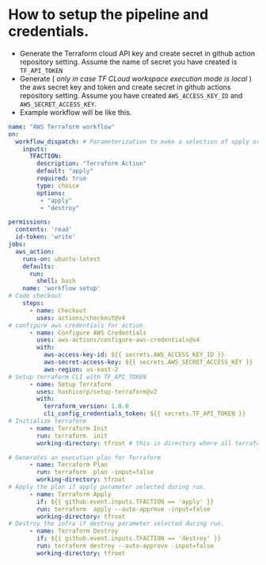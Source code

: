 # How to setup the pipeline and credentials.
- Generate the Terraform cloud API key and create secret in github action repository setting. Assume the name of secret you have created is ``TF_API_TOKEN``
- Generate ( *only in case TF CLoud workspace execution mode is local* ) the aws secret key and token and create secret in github actions repository setting. Assume you have created ``AWS_ACCESS_KEY_ID`` and ```AWS_SECRET_ACCESS_KEY```.  
- Example workflow  will be like this.
```yaml
name: "AWS Terraform workflow"
on:
  workflow_dispatch: # Parameterization to make a selection of apply or destroy.
    inputs:
      TFACTION:
        description: "Terraform Action"
        default: "apply"
        required: true
        type: choice
        options:
         - "apply"
         - "destroy"

permissions:
  contents: 'read'
  id-token: 'write'
jobs:
  aws_action:
    runs-on: ubuntu-latest
    defaults:
      run:
        shell: bash
    name: 'workflow setup'
# Code checkout
    steps:
      - name: Checkout
        uses: actions/checkout@v4
# configure aws credentials for action
      - name: Configure AWS Credentials
        uses: aws-actions/configure-aws-credentials@v4
        with:
          aws-access-key-id: ${{ secrets.AWS_ACCESS_KEY_ID }}
          aws-secret-access-key: ${{ secrets.AWS_SECRET_ACCESS_KEY }}
          aws-region: us-east-2
# Setup terraform CLI with TF_API_TOKEN
      - name: Setup Terraform
        uses: hashicorp/setup-terraform@v2
        with:
          terraform_version: 1.8.0
          cli_config_credentials_token: ${{ secrets.TF_API_TOKEN }}
# Initialize terraform
      - name: Terraform Init
        run: terraform  init
        working-directory: tfroot # this is directory where all terraform files are

# Generates an execution plan for Terraform
      - name: Terraform Plan
        run: terraform  plan -input=false
        working-directory: tfroot
# Apply the plan if apply parameter selected during run.
      - name: Terraform Apply
        if: ${{ github.event.inputs.TFACTION == 'apply' }}
        run: terraform  apply --auto-approve -input=false
        working-directory: tfroot
# Destroy the infra if destroy parameter selected during run.
      - name: Terraform Destroy
        if: ${{ github.event.inputs.TFACTION == 'destroy' }}
        run: terraform destroy --auto-approve -input=false
        working-directory: tfroot
```